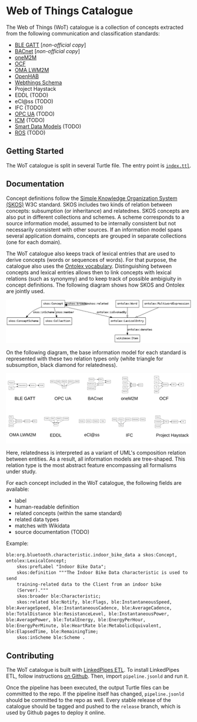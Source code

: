 # Web of Things Catalogue

The Web of Things (WoT) catalogue is a collection of concepts extracted
from the following communication and classification standards:
 - [BLE GATT](https://github.com/oesmith/gatt-xml) [_non-official copy_]
 - [BACnet](https://web.archive.org/web/20190906201729/http://bacowl.sourceforge.net/) [_non-official copy_]
 - [oneM2M](https://git.onem2m.org/MAS/Home-Appliances)
 - [OCF](https://github.com/OpenInterConnect/IoTDataModels)
 - [OMA LWM2M](https://github.com/OpenMobileAlliance/lwm2m-registry)
 - [OpenHAB](https://github.com/openhab/openhab-core/tree/3.2.0/bundles/org.openhab.core.semantics/model)
 - [Webthings Schema](https://webthings.io/schemas/)
 - Project Haystack
 - EDDL (TODO)
 - eCl@ss (TODO)
 - IFC (TODO)
 - [OPC UA](https://github.com/OPCFoundation/UA-Nodeset) (TODO)
 - [ICM](https://cimug.ucaiug.org/CIM%20Profiles/Forms/AllItems.aspx) (TODO)
 - [Smart Data Models](https://smartdatamodels.org/) (TODO)
 - [ROS](http://wiki.ros.org/common_msgs) (TODO)

## Getting Started

The WoT catalogue is split in several Turtle file. The entry point is [`index.ttl`](http://purl.org/wot-catalogue).

## Documentation

Concept definitions follow the
[Simple Knowledge Organization System (SKOS)](https://www.w3.org/TR/skos-reference/) W3C standard.
SKOS includes two kinds of relation between concepts: subsumption (or inheritance) and relatednes.
SKOS concepts are also put in different collections and schemes. A scheme corresponds to a source
information model, assumed to be internally consistent but not necessarily consistent with other
sources. If an information model spans several application domains, concepts are grouped in
separate collections (one for each domain).

The WoT catalogue also keeps track of lexical entries that are used to derive concepts (words or
sequences of words). For that purpose, the catalogue also uses the
[Ontolex vocabulary](https://www.w3.org/2016/05/ontolex/#lexical-entries). Distinguishing between
concepts and lexical entries allows then to link concepts with lexical relations (such as
synonymy) and to keep track of possible ambigiuity in concept definitions. The following diagram
shows how SKOS and Ontolex are jointly used.

![Concept model](concept-model.dot.png)

On the following diagram, the base information model for each standard is represented with these
two relation types only (white triangle for subsumption, black diamond for relatedness).

![Standard information models](info-models.png)

Here, relatedness is interpreted as a variant of UML's composition relation between entities.
As a result, all information models are tree-shaped. This relation type is the most abstract
feature encompassing all formalisms under study.

For each concept included in the WoT catalogue, the following fields are available:
 - label
 - human-readable definition
 - related concepts (within the same standard)
 - related data types
 - matches with Wikidata
 - source documentation (TODO)

Example:

```turtle
ble:org.bluetooth.characteristic.indoor_bike_data a skos:Concept, ontolex:LexicalConcept;
    skos:prefLabel "Indoor Bike Data";
    skos:definition """The Indoor Bike Data characteristic is used to send
    training-related data to the Client from an indoor bike
    (Server)."""
    skos:broader ble:Characteristic;
    skos:related ble:Notify, ble:Flags, ble:InstantaneousSpeed, ble:AverageSpeed, ble:InstantaneousCadence, ble:AverageCadence, ble:TotalDistance ble:ResistanceLevel, ble:InstantaneousPower, ble:AveragePower, ble:TotalEnergy, ble:EnergyPerHour, ble:EnergyPerMinute, ble:HeartRate ble:MetabolicEquivalent, ble:ElapsedTime, ble:RemainingTime;
    skos:inScheme ble:Scheme .
```

## Contributing

The WoT catalogue is built with [LinkedPipes ETL](https://etl.linkedpipes.com/).
To install LinkedPipes ETL, follow instructions [on Github](https://github.com/linkedpipes/etl#installation-and-startup).
Then, import `pipeline.jsonld` and run it.

Once the pipeline has been executed, the output Turtle files can be committed to the repo.
If the pipeline itself has changed, `pipeline.jsonld` should be committed to the repo as well.
Every stable release of the catalogue should be tagged and pushed to the `release` branch, which is used by Github pages to deploy it online.
